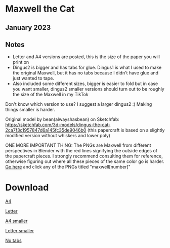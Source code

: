 # Maxwell the Cat
## January 2023

## Notes
- Letter and A4 versions are posted, this is the size of the paper you will print on
- Dingus2 is bigger and has tabs for glue. Dingus1 is what I used to make the original Maxwell, but it has no tabs because I didn't have glue and just wanted to tape. 
- Also included some different sizes, bigger is easier to fold but in case you want smaller, dingus2 smaller versions should turn out to be roughly the size of the Maxwell in my TikTok

Don't know which version to use? I suggest a larger dingus2 :) Making things smaller is harder.

Original model by bean(alwayshasbean) on Sketchfab: https://sketchfab.com/3d-models/dingus-the-cat-2ca7f3c1957847d6a145fc35de9046b0 
(this papercraft is based on a slightly modified version without whiskers and lower poly)

ONE MORE IMPORTANT THING: The PNGs are Maxwell from different perspectives in Blender with the red lines signifying the outside edges of the papercraft pieces. I strongly recommend consulting them for reference, otherwise figuring out where all these pieces of the same color go is harder. [Go here](../papercraft-uploads) and click any of the PNGs titled "maxwell[number]"

# Download

[A4](../papercraft-uploads/dingus2-a4.pdf)

[Letter](../papercraft-uploads/dingus2letter.pdf)

[A4 smaller](../papercraft-uploads/dingus2-a4-smaller.pdf)

[Letter smaller](../papercraft-uploads/dingus2-letter-smaller.pdf)

[No tabs](../papercraft-uploads/dingus1-dontrememberifletterora4-notabs.pdf)
